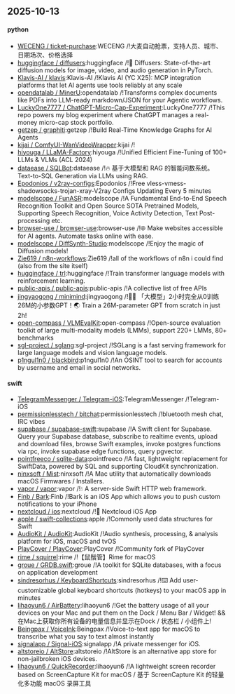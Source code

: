 ## 2025-10-13

#### python
* [WECENG / ticket-purchase](https://github.com/WECENG/ticket-purchase):WECENG /!大麦自动抢票，支持人员、城市、日期场次、价格选择
* [huggingface / diffusers](https://github.com/huggingface/diffusers):huggingface /!🤗 Diffusers: State-of-the-art diffusion models for image, video, and audio generation in PyTorch.
* [Klavis-AI / klavis](https://github.com/Klavis-AI/klavis):Klavis-AI /!Klavis AI (YC X25): MCP integration platforms that let AI agents use tools reliably at any scale
* [opendatalab / MinerU](https://github.com/opendatalab/MinerU):opendatalab /!Transforms complex documents like PDFs into LLM-ready markdown/JSON for your Agentic workflows.
* [LuckyOne7777 / ChatGPT-Micro-Cap-Experiment](https://github.com/LuckyOne7777/ChatGPT-Micro-Cap-Experiment):LuckyOne7777 /!This repo powers my blog experiment where ChatGPT manages a real-money micro-cap stock portfolio.
* [getzep / graphiti](https://github.com/getzep/graphiti):getzep /!Build Real-Time Knowledge Graphs for AI Agents
* [kijai / ComfyUI-WanVideoWrapper](https://github.com/kijai/ComfyUI-WanVideoWrapper):kijai /!
* [hiyouga / LLaMA-Factory](https://github.com/hiyouga/LLaMA-Factory):hiyouga /!Unified Efficient Fine-Tuning of 100+ LLMs & VLMs (ACL 2024)
* [dataease / SQLBot](https://github.com/dataease/SQLBot):dataease /!🔥 基于大模型和 RAG 的智能问数系统。Text-to-SQL Generation via LLMs using RAG.
* [Epodonios / v2ray-configs](https://github.com/Epodonios/v2ray-configs):Epodonios /!Free vless-vmess-shadowsocks-trojan-xray-V2ray Configs Updating Every 5 minutes
* [modelscope / FunASR](https://github.com/modelscope/FunASR):modelscope /!A Fundamental End-to-End Speech Recognition Toolkit and Open Source SOTA Pretrained Models, Supporting Speech Recognition, Voice Activity Detection, Text Post-processing etc.
* [browser-use / browser-use](https://github.com/browser-use/browser-use):browser-use /!🌐 Make websites accessible for AI agents. Automate tasks online with ease.
* [modelscope / DiffSynth-Studio](https://github.com/modelscope/DiffSynth-Studio):modelscope /!Enjoy the magic of Diffusion models!
* [Zie619 / n8n-workflows](https://github.com/Zie619/n8n-workflows):Zie619 /!all of the workflows of n8n i could find (also from the site itself)
* [huggingface / trl](https://github.com/huggingface/trl):huggingface /!Train transformer language models with reinforcement learning.
* [public-apis / public-apis](https://github.com/public-apis/public-apis):public-apis /!A collective list of free APIs
* [jingyaogong / minimind](https://github.com/jingyaogong/minimind):jingyaogong /!🚀🚀 「大模型」2小时完全从0训练26M的小参数GPT！🌏 Train a 26M-parameter GPT from scratch in just 2h!
* [open-compass / VLMEvalKit](https://github.com/open-compass/VLMEvalKit):open-compass /!Open-source evaluation toolkit of large multi-modality models (LMMs), support 220+ LMMs, 80+ benchmarks
* [sgl-project / sglang](https://github.com/sgl-project/sglang):sgl-project /!SGLang is a fast serving framework for large language models and vision language models.
* [p1ngul1n0 / blackbird](https://github.com/p1ngul1n0/blackbird):p1ngul1n0 /!An OSINT tool to search for accounts by username and email in social networks.

#### swift
* [TelegramMessenger / Telegram-iOS](https://github.com/TelegramMessenger/Telegram-iOS):TelegramMessenger /!Telegram-iOS
* [permissionlesstech / bitchat](https://github.com/permissionlesstech/bitchat):permissionlesstech /!bluetooth mesh chat, IRC vibes
* [supabase / supabase-swift](https://github.com/supabase/supabase-swift):supabase /!A Swift client for Supabase. Query your Supabase database, subscribe to realtime events, upload and download files, browse Swift examples, invoke postgres functions via rpc, invoke supabase edge functions, query pgvector.
* [pointfreeco / sqlite-data](https://github.com/pointfreeco/sqlite-data):pointfreeco /!A fast, lightweight replacement for SwiftData, powered by SQL and supporting CloudKit synchronization.
* [ninxsoft / Mist](https://github.com/ninxsoft/Mist):ninxsoft /!A Mac utility that automatically downloads macOS Firmwares / Installers.
* [vapor / vapor](https://github.com/vapor/vapor):vapor /!💧 A server-side Swift HTTP web framework.
* [Finb / Bark](https://github.com/Finb/Bark):Finb /!Bark is an iOS App which allows you to push custom notifications to your iPhone
* [nextcloud / ios](https://github.com/nextcloud/ios):nextcloud /!📱 Nextcloud iOS App
* [apple / swift-collections](https://github.com/apple/swift-collections):apple /!Commonly used data structures for Swift
* [AudioKit / AudioKit](https://github.com/AudioKit/AudioKit):AudioKit /!Audio synthesis, processing, & analysis platform for iOS, macOS and tvOS
* [PlayCover / PlayCover](https://github.com/PlayCover/PlayCover):PlayCover /!Community fork of PlayCover
* [rime / squirrel](https://github.com/rime/squirrel):rime /!【鼠鬚管】Rime for macOS
* [groue / GRDB.swift](https://github.com/groue/GRDB.swift):groue /!A toolkit for SQLite databases, with a focus on application development
* [sindresorhus / KeyboardShortcuts](https://github.com/sindresorhus/KeyboardShortcuts):sindresorhus /!⌨️ Add user-customizable global keyboard shortcuts (hotkeys) to your macOS app in minutes
* [lihaoyun6 / AirBattery](https://github.com/lihaoyun6/AirBattery):lihaoyun6 /!Get the battery usage of all your devices on your Mac and put them on the Dock / Menu Bar / Widget! && 在Mac上获取你所有设备的电量信息并显示在Dock / 状态栏 / 小组件上!
* [Beingpax / VoiceInk](https://github.com/Beingpax/VoiceInk):Beingpax /!Voice-to-text app for macOS to transcribe what you say to text almost instantly
* [signalapp / Signal-iOS](https://github.com/signalapp/Signal-iOS):signalapp /!A private messenger for iOS.
* [altstoreio / AltStore](https://github.com/altstoreio/AltStore):altstoreio /!AltStore is an alternative app store for non-jailbroken iOS devices.
* [lihaoyun6 / QuickRecorder](https://github.com/lihaoyun6/QuickRecorder):lihaoyun6 /!A lightweight screen recorder based on ScreenCapture Kit for macOS / 基于 ScreenCapture Kit 的轻量化多功能 macOS 录屏工具
